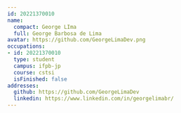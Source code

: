 ```yaml
---
id: 20221370010
name:
  compact: George LIma
  full: George Barbosa de Lima
avatar: https://github.com/GeorgeLimaDev.png
occupations:
- id: 20221370010
  type: student
  campus: ifpb-jp
  course: cstsi
  isFinished: false
addresses:
  github: https://github.com/GeorgeLimaDev
  linkedin: https://www.linkedin.com/in/georgelimabr/
---
```

